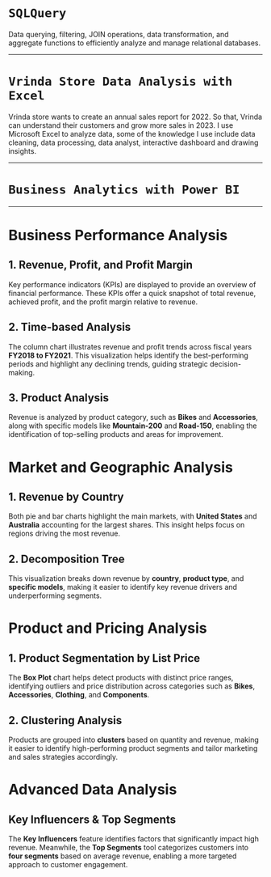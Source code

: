 # ```SQLQuery```
Data querying, filtering, JOIN operations, data transformation, and aggregate functions to efficiently analyze and manage relational databases.

---
# ```Vrinda Store Data Analysis with Excel```
Vrinda store wants to create an annual sales report for 2022. So that, Vrinda can understand their customers and grow more sales in 2023. I use Microsoft Excel to analyze data, some of the knowledge I use include data cleaning, data processing, data analyst, interactive dashboard and drawing insights.

---
# ```Business Analytics with Power BI```

---
# Business Performance Analysis

## 1. Revenue, Profit, and Profit Margin
Key performance indicators (KPIs) are displayed to provide an overview of financial performance. These KPIs offer a quick snapshot of total revenue, achieved profit, and the profit margin relative to revenue.

## 2. Time-based Analysis
The column chart illustrates revenue and profit trends across fiscal years **FY2018 to FY2021**. This visualization helps identify the best-performing periods and highlight any declining trends, guiding strategic decision-making.

## 3. Product Analysis
Revenue is analyzed by product category, such as **Bikes** and **Accessories**, along with specific models like **Mountain-200** and **Road-150**, enabling the identification of top-selling products and areas for improvement.


# Market and Geographic Analysis

## 1. Revenue by Country
Both pie and bar charts highlight the main markets, with **United States** and **Australia** accounting for the largest shares. This insight helps focus on regions driving the most revenue.

## 2. Decomposition Tree
This visualization breaks down revenue by **country**, **product type**, and **specific models**, making it easier to identify key revenue drivers and underperforming segments.


# Product and Pricing Analysis

## 1. Product Segmentation by List Price
The **Box Plot** chart helps detect products with distinct price ranges, identifying outliers and price distribution across categories such as **Bikes**, **Accessories**, **Clothing**, and **Components**.

## 2. Clustering Analysis
Products are grouped into **clusters** based on quantity and revenue, making it easier to identify high-performing product segments and tailor marketing and sales strategies accordingly.


# Advanced Data Analysis

##  Key Influencers & Top Segments
The **Key Influencers** feature identifies factors that significantly impact high revenue. Meanwhile, the **Top Segments** tool categorizes customers into **four segments** based on average revenue, enabling a more targeted approach to customer engagement.
